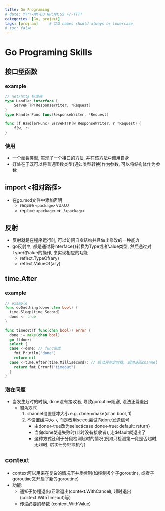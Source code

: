 ```yaml
---
title: Go Programing
# date: YYYY-MM-DD HH:MM:SS +/-TTTT
categories: [Go, project]
tags: [program]     # TAG names should always be lowercase
# toc: false
---
```


# Go Programing Skills

## 接口型函数
### example
```go
// net/http 标准库
type Handler interface {
	ServeHTTP(ResponseWriter, *Request)
}
type HandlerFunc func(ResponseWriter, *Request)

func (f HandlerFunc) ServeHTTP(w ResponseWriter, r *Request) {
	f(w, r)
}
```

### 使用
- 一个函数类型, 实现了一个接口的方法, 并在该方法中调用自身
- 好处在于既可以将普通函数类型(通过类型转换)作为参数, 可以将结构体作为参数

## import <相对路径>
- 在go.mod文件中添加声明
  - require `<package>` v0.0.0
  - replace `<package>` => ./`<package>`

## 反射
- 反射就是在程序运行时, 可以访问自身结构并且做出修改的一种能力
- go反射中, 都是通过将interface{}转换为Type或者Value类型, 然后通过对Type和Value的操作, 来实现相应的功能
  - reflect.TypeOf(any)
  - reflect.ValueOf(any)

## time.After
### example
```go
// example
func doBadthing(done chan bool) {
  time.Sleep(time.Second)
  done <- true
}

func timeout(f func(chan bool)) error {
  done := make(chan bool)
  go f(done)
  select {
  case <-done: // func完成
    fmt.Println("done")
    return nil
  case <-time.After(time.Millisecond): // 启动异步定时器, 超时返回channel
    return fmt.Errorf("timeout")
  }
}
```

### 潜在问题
- 当发生超时的时候, done没有接收者, 导致goroutine阻塞, 没法正常退出
  - 避免方式
    1. channel设置缓冲大小 e.g. done:=make(chan bool, 1)
    2. 不设置缓冲大小, 而是改用select尝试向done发送信号
        - 由done<-true改为select{case done<-true: default: return}
        - 当向done发送失败时(此时没有接收者), 走default就退出了
        - 这种方式还利于分段检测超时的情况(例如只检测第一段是否超时, 无超时, 后续任务继续执行)

## context
- context可以用来在复杂的情况下并发控制(如控制多个子goroutine, 或者子goroutine又开启了新的goroutine)
- 功能:
  - 通知子协程退出(正常退出(context.WithCancel), 超时退出(context.WithTimeout)等)
  - 传递必要的参数 (context.WithValue)
